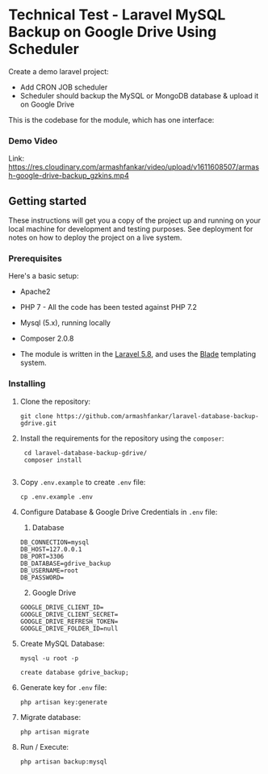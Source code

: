 # Technical Test - Laravel MySQL Backup on Google Drive Using Scheduler

Create a demo laravel project:

- Add CRON JOB scheduler
- Scheduler should backup the MySQL or MongoDB database & upload it on Google Drive


This is the codebase for the module, which has one interface:

### Demo Video
Link: https://res.cloudinary.com/armashfankar/video/upload/v1611608507/armash-google-drive-backup_gzkins.mp4


## Getting started

These instructions will get you a copy of the project up and running on your local machine for development and testing purposes. See deployment for notes on how to deploy the project on a live system.

### Prerequisites

Here's a basic setup:

* Apache2
* PHP 7 - All the code has been tested against PHP 7.2
* Mysql (5.x), running locally
* Composer 2.0.8

* The module is written in the [Laravel 5.8](https://laravel.com/), and 
uses the [Blade](https://laravel.com/docs/8.x/blade) templating system.

 
### Installing

1. Clone the repository:
    ```shell script
    git clone https://github.com/armashfankar/laravel-database-backup-gdrive.git

    ```

2. Install the requirements for the repository using the `composer`:
   ```shell script
    cd laravel-database-backup-gdrive/
    composer install
    
    ```

3. Copy `.env.example` to create `.env` file:
    ```shell script
    cp .env.example .env
    
    ```

4. Configure Database & Google Drive Credentials in `.env` file:
    
    1. Database
    ```
    DB_CONNECTION=mysql
    DB_HOST=127.0.0.1
    DB_PORT=3306
    DB_DATABASE=gdrive_backup
    DB_USERNAME=root
    DB_PASSWORD=
    ```
    
    2. Google Drive
    ```    
    GOOGLE_DRIVE_CLIENT_ID=
    GOOGLE_DRIVE_CLIENT_SECRET=
    GOOGLE_DRIVE_REFRESH_TOKEN=
    GOOGLE_DRIVE_FOLDER_ID=null
    ```

5. Create MySQL Database:
     ```shell script
    mysql -u root -p

    create database gdrive_backup;
    
    ```

6. Generate key for `.env` file:
    ```shell script
    php artisan key:generate
    
    ```

7. Migrate database:
    ```shell script
    php artisan migrate
    ```

8. Run / Execute:
    ```shell script
    php artisan backup:mysql
    
    ```
    